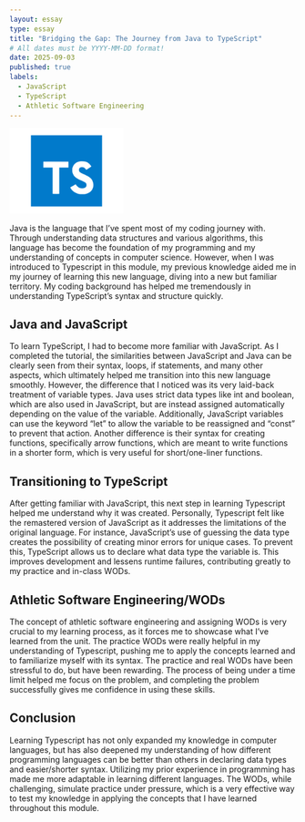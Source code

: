 ```yaml
---
layout: essay
type: essay
title: "Bridging the Gap: The Journey from Java to TypeScript"
# All dates must be YYYY-MM-DD format!
date: 2025-09-03
published: true
labels:
  - JavaScript
  - TypeScript
  - Athletic Software Engineering
---
```


<img width="200px" class="rounded float-start pe-4" src="../img/typescript-logo-blue-square-modern-design-icon.png">

  Java is the language that I’ve spent most of my coding journey with. Through understanding data structures and various algorithms, this language has become the foundation of my programming and my understanding of concepts in computer science. However, when I was introduced to Typescript in this module, my previous knowledge aided me in my journey of learning this new language, diving into a new but familiar territory. My coding background has helped me tremendously in understanding TypeScript’s syntax and structure quickly.

## Java and JavaScript

  To learn TypeScript, I had to become more familiar with JavaScript. As I completed the tutorial, the similarities between JavaScript and Java can be clearly seen from their syntax, loops, if statements, and many other aspects, which ultimately helped me transition into this new language smoothly. However, the difference that I noticed was its very laid-back treatment of variable types. Java uses strict data types like int and boolean, which are also used in JavaScript, but are instead assigned automatically depending on the value of the variable. Additionally, JavaScript variables can use the keyword “let” to allow the variable to be reassigned and “const” to prevent that action. Another difference is their syntax for creating functions, specifically arrow functions, which are meant to write functions in a shorter form, which is very useful for short/one-liner functions.

## Transitioning to TypeScript
  After getting familiar with JavaScript, this next step in learning Typescript helped me understand why it was created. Personally, Typescript felt like the remastered version of JavaScript as it addresses the limitations of the original language. For instance, JavaScript’s use of guessing the data type creates the possibility of creating minor errors for unique cases. To prevent this, TypeScript allows us to declare what data type the variable is. This improves development and lessens runtime failures, contributing greatly to my practice and in-class WODs.

  

## Athletic Software Engineering/WODs

  The concept of athletic software engineering and assigning WODs is very crucial to my learning process, as it forces me to showcase what I’ve learned from the unit. The practice WODs were really helpful in my understanding of Typescript, pushing me to apply the concepts learned and to familiarize myself with its syntax. The practice and real WODs have been stressful to do, but have been rewarding. The process of being under a time limit helped me focus on the problem, and completing the problem successfully gives me confidence in using these skills.		

## Conclusion

  Learning Typescript has not only expanded my knowledge in computer languages, but has also deepened my understanding of how different programming languages can be better than others in declaring data types and easier/shorter syntax. Utilizing my prior experience in programming has made me more adaptable in learning different languages. The WODs, while challenging, simulate practice under pressure, which is a very effective way to test my knowledge in applying the concepts that I have learned throughout this module.
